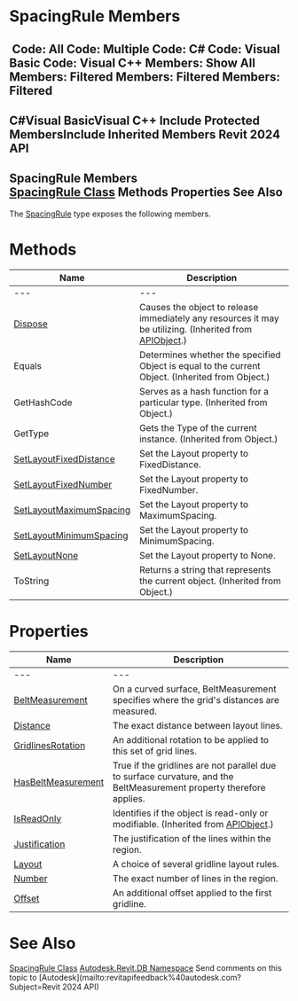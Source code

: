 # SpacingRule Members

﻿
 Code: All Code: Multiple Code: C# Code: Visual Basic Code: Visual C++  Members: Show All Members: Filtered Members: Filtered Members: Filtered   
---  
C#Visual BasicVisual C++
Include Protected MembersInclude Inherited Members
Revit 2024 API  
---  
SpacingRule Members  
[SpacingRule Class](d8a51fa2-f3cd-5f12-d8cc-87c3888570f9.md "SpacingRule Class") Methods Properties See Also  
---  
The [SpacingRule](d8a51fa2-f3cd-5f12-d8cc-87c3888570f9.md "SpacingRule Class") type exposes the following members.
# Methods
| Name | Description |
| --- | --- |
| --- | --- | --- |
| [Dispose](7c03212a-b587-1c89-3912-efea0d2619c5.md "Dispose Method") | Causes the object to release immediately any resources it may be utilizing. (Inherited from [APIObject](beb86ef5-39ad-3f0d-0cd9-0c929387a2bb.md "APIObject Class").) |
| Equals | Determines whether the specified Object is equal to the current Object. (Inherited from Object.) |
| GetHashCode | Serves as a hash function for a particular type.  (Inherited from Object.) |
| GetType | Gets the Type of the current instance. (Inherited from Object.) |
| [SetLayoutFixedDistance](edd66d59-402c-173b-a569-2c5dee2b2262.md "SetLayoutFixedDistance Method") | Set the Layout property to FixedDistance. |
| [SetLayoutFixedNumber](1c322ba1-30eb-1321-c005-d5bacb3803e0.md "SetLayoutFixedNumber Method") | Set the Layout property to FixedNumber. |
| [SetLayoutMaximumSpacing](989559a9-dd62-1afc-8fd9-03e0090ae710.md "SetLayoutMaximumSpacing Method") | Set the Layout property to MaximumSpacing. |
| [SetLayoutMinimumSpacing](fbb5437c-cea9-1d12-a3af-460612c1f015.md "SetLayoutMinimumSpacing Method") | Set the Layout property to MinimumSpacing. |
| [SetLayoutNone](c0298fa3-d629-0e9f-ba28-421e6b4f0c4d.md "SetLayoutNone Method") | Set the Layout property to None. |
| ToString | Returns a string that represents the current object. (Inherited from Object.) |

# Properties
| Name | Description |
| --- | --- |
| --- | --- | --- |
| [BeltMeasurement](41ab13a2-7c5b-0a3d-354e-e801b1834950.md "BeltMeasurement Property") | On a curved surface, BeltMeasurement specifies where the grid's distances are measured. |
| [Distance](c9e2d38e-0c4b-6ed7-3219-9bf06d2b9a1c.md "Distance Property") | The exact distance between layout lines. |
| [GridlinesRotation](dd4ee219-0266-80c3-a5ad-650393655b41.md "GridlinesRotation Property") | An additional rotation to be applied to this set of grid lines. |
| [HasBeltMeasurement](2c0a2c77-c552-8e57-f8d1-092b25ea64cf.md "HasBeltMeasurement Property") | True if the gridlines are not parallel due to surface curvature, and the BeltMeasurement property therefore applies. |
| [IsReadOnly](d516bcd2-a3fd-a578-58f6-f1add979bd07.md "IsReadOnly Property") | Identifies if the object is read-only or modifiable. (Inherited from [APIObject](beb86ef5-39ad-3f0d-0cd9-0c929387a2bb.md "APIObject Class").) |
| [Justification](4f18c1c2-1a66-64cb-42f6-5e50f92b4761.md "Justification Property") | The justification of the lines within the region. |
| [Layout](81018421-ab61-9115-b171-c359e557f49e.md "Layout Property") | A choice of several gridline layout rules. |
| [Number](be695e07-d921-1acb-3d96-7879f9fefeb2.md "Number Property") | The exact number of lines in the region. |
| [Offset](e8e9b620-24c2-bd3e-f8aa-df97dc12702b.md "Offset Property") | An additional offset applied to the first gridline. |

# See Also
[SpacingRule Class](d8a51fa2-f3cd-5f12-d8cc-87c3888570f9.md "SpacingRule Class")
[Autodesk.Revit.DB Namespace](87546ba7-461b-c646-cbb1-2cb8f5bff8b2.md "Autodesk.Revit.DB Namespace")
Send comments on this topic to [Autodesk](mailto:revitapifeedback%40autodesk.com?Subject=Revit 2024 API)